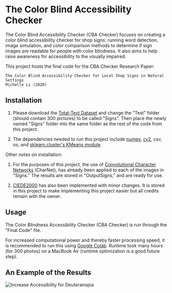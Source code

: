 # The Color Blind Accessibility Checker

The Color Blind Accessibility Checker (CBA Checker)  focuses on creating a color blind accessibility checker for shop signs: running word detection, image simulation, and color comparison methods to determine if sign images are readable for people with color blindness.  It also aims to help raise awareness for accessibility to the visually impaired.

This project hosts the final code for the CBA Checker Research Paper:
```
The Color Blind Accessibility Checker for Local Shop Signs in Natural Settings
Michelle Li (2020)
```
## Installation
1. Please download the [Total-Text Dataset](https://github.com/cs-chan/Total-Text-Dataset) and change the "Test" folder (should contain 300 pictures) to be called "Signs". Then place the newly named "Signs" folder into the same folder as the rest of the code from this project.

2. The dependencies needed to run this project include [numpy](https://numpy.org/), [cv2](https://opencv.org/), csv, os, and [sklearn.cluster's KMeans module](https://scikit-learn.org/stable/modules/generated/sklearn.cluster.KMeans.html).

Other notes on installation:
1. For the purposes of this project, the use of [Convolutional Character Networks](https://github.com/MalongTech/research-charnet) (CharNet), has already been applied to each of the images in "Signs." The results are stored in "OutputSigns," and are ready for use.

2. [CIEDE2000](https://github.com/lovro-i/CIEDE2000) has also been implemented with minor changes. It is stored in this project to make implementing this project easier but all credits remain with the owner.
 

## Usage

The Color Blindness Accessibility Checker (CBA Checker) is run through the "Final Code" file. 

For increased computational power and thereby faster processing speed, it is recommended to run this using [Google Colab](colab.research.google.com). Runtime took many hours (for 300 photos) on a MacBook Air (runtime optimization is a good future step).

## An Example of the Results

![Increase Accessibility for Deuteranopia](https://user-images.githubusercontent.com/53533879/93836721-805a6f80-fc38-11ea-80ae-babdd010fca0.jpg)
